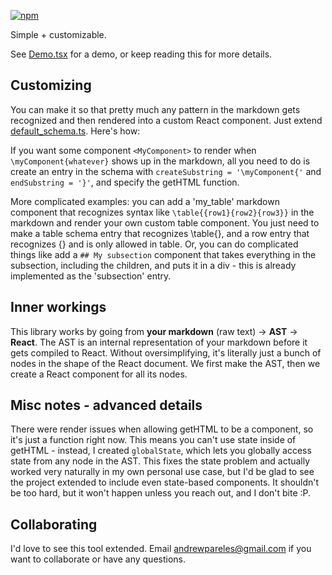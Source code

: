 [![npm](https://img.shields.io/npm/v/custom-markdown)](https://www.npmjs.com/package/custom-markdown)


Simple + customizable.

See [Demo.tsx](https://github.com/andrewpareles/custom-markdown/blob/main/Demo.tsx) for a demo, or keep reading this for more details.


## Customizing

You can make it so that pretty much any pattern in the markdown gets recognized and then rendered into a custom React component. Just extend [default_schema.ts](https://github.com/andrewpareles/custom-markdown/blob/main/default_schema.ts). Here's how:

If you want some component `<MyComponent>` to render when `\myComponent{whatever}` shows up in the markdown, all you need to do is create an entry in the schema with  `createSubstring = '\myComponent{'` and `endSubstring = '}'`, and specify the getHTML function.

More complicated examples: you can add a 'my_table' markdown component that recognizes syntax like `\table{{row1}{row2}{row3}}` in the markdown and render your own custom table component. You just need to make a table schema entry that recognizes \table{}, and a row entry that recognizes {} and is only allowed in table. Or, you can do complicated things like add a `## My subsection` component that takes everything in the subsection, including the children, and puts it in a div - this is already implemented as the 'subsection' entry.


## Inner workings

This library works by going from **your markdown** (raw text) -> **AST** -> **React**. The AST is an internal representation of your markdown before it gets compiled to React. Without oversimplifying, it's literally just a bunch of nodes in the shape of the React document. We first make the AST, then we create a React component for all its nodes. 


## Misc notes - advanced details
There were render issues when allowing getHTML to be a component, so it's just a function right now. This means you can't use state inside of getHTML - instead, I created `globalState`, which lets you globally access state from any node in the AST. This fixes the state problem and actually worked very naturally in my own personal use case, but I'd be glad to see the project extended to include even state-based components. It shouldn't be too hard, but it won't happen unless you reach out, and I don't bite :P.


## Collaborating
I'd love to see this tool extended. Email andrewpareles@gmail.com if you want to collaborate or have any questions. 

